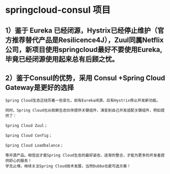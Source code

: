 springcloud-consul 项目
===

1）鉴于 Eureka 已经闭源，Hystrix已经停止维护（官方推荐替代产品是Resilicence4J），Zuul同属Netflix公司，新项目使用springcloud最好不要使用Eureka,毕竟已经闭源使用起来总有后顾之忧。
-----

2）鉴于Consul的优势，采用 Consul +Spring Cloud Gateway是更好的选择
-----

    Spring Cloud生态正经历着一些变化，前有Eureka闭源，后有Hystrix停止开发新功能。

    同时，Spring Cloud也从依赖生态伙伴提供关键组件，演变到自己开发适配关键组件，例如提供了：

    Spring Cloud Zuul；

    Spring Cloud Config；

    Spring Cloud Loadbalance；

    等开源产品。相信这才是Spring Cloud生态的最好姿态，逐渐的整合，才能为更多的开发者提供舒心的服务！
    学无止境，继续关注Spring Cloud技术发展，当然Dubbo也是可选方案！
